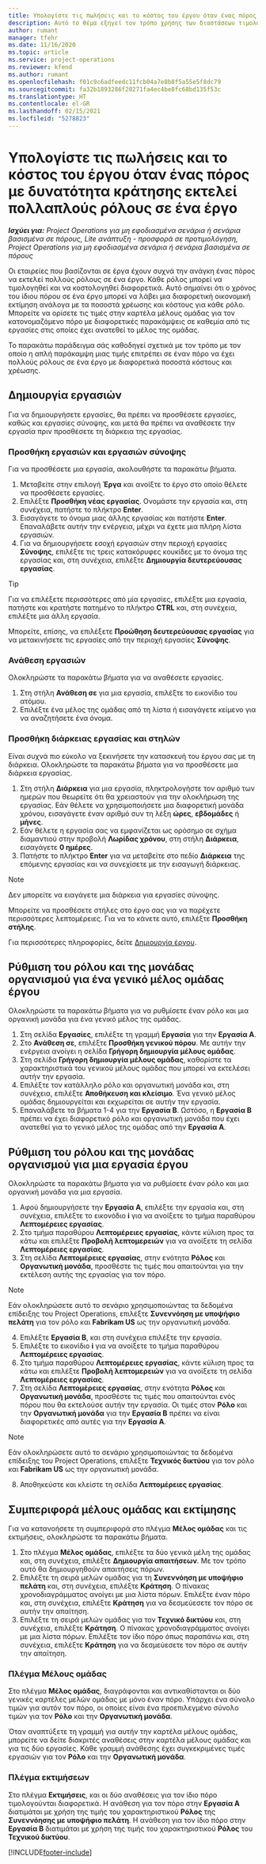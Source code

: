 ```yaml
---
title: Υπολογίστε τις πωλήσεις και το κόστος του έργου όταν ένας πόρος με δυνατότητα κράτησης εκτελεί πολλαπλούς ρόλους σε ένα έργο
description: Αυτό το θέμα εξηγεί τον τρόπο χρήσης των διαστάσεων τιμολόγησης για την υποστήριξη των εκτιμήσεων τιμολόγησης και κοστολόγησης για έναν πόρο που εκτελεί πολλαπλούς ρόλους σε ένα έργο.
author: rumant
manager: tfehr
ms.date: 11/16/2020
ms.topic: article
ms.service: project-operations
ms.reviewer: kfend
ms.author: rumant
ms.openlocfilehash: f01c9c6adfeedc11fcb04a7e8b8f5a55e5f8dc79
ms.sourcegitcommit: fa32b1893286f20271fa4ec4be8fc68bd135f53c
ms.translationtype: HT
ms.contentlocale: el-GR
ms.lasthandoff: 02/15/2021
ms.locfileid: "5278823"
---
```

# <a name="estimate-project-sales-and-costs-when-a-bookable-resource-fills-multiple-roles-on-a-project"></a>Υπολογίστε τις πωλήσεις και το κόστος του έργου όταν ένας πόρος με δυνατότητα κράτησης εκτελεί πολλαπλούς ρόλους σε ένα έργο 

_**Ισχύει για:** Project Operations για μη εφοδιασμένα σενάρια ή σενάρια βασισμένα σε πόρους, Lite ανάπτυξη - προσφορά σε προτιμολόγηση, Project Operations για μη εφοδιασμένα σενάρια ή σενάρια βασισμένα σε πόρους_ 

Οι εταιρείες που βασίζονται σε έργα έχουν συχνά την ανάγκη ένας πόρος να εκτελεί πολλούς ρόλους σε ένα έργο. Κάθε ρόλος μπορεί να τιμολογηθεί και να κοστολογηθεί διαφορετικά. Αυτό σημαίνει ότι ο χρόνος του ίδιου πόρου σε ένα έργο μπορεί να λάβει μια διαφορετική οικονομική εκτίμηση ανάλογα με τα ποσοστά χρέωσης και κόστους για κάθε ρόλο. Μπορείτε να ορίσετε τις τιμές στην καρτέλα μέλους ομάδας για τον κατονομαζόμενο πόρο με διαφορετικές παρακάμψεις σε καθεμία από τις εργασίες στις οποίες έχει ανατεθεί το μέλος της ομάδας.

Το παρακάτω παράδειγμα σάς καθοδηγεί σχετικά με τον τρόπο με τον οποίο η απλή παράκαμψη μιας τιμής επιτρέπει σε έναν πόρο να έχει πολλούς ρόλους σε ένα έργο με διαφορετικά ποσοστά κόστους και χρέωσης.

## <a name="create-tasks"></a>Δημιουργία εργασιών
Για να δημιουργήσετε εργασίες, θα πρέπει να προσθέσετε εργασίες, καθώς και εργασίες σύνοψης, και μετά θα πρέπει να αναθέσετε την εργασία πριν προσθέσετε τη διάρκεια της εργασίας. 

### <a name="add-tasks-and-summary-tasks"></a>Προσθήκη εργασιών και εργασιών σύνοψης
Για να προσθέσετε μια εργασία, ακολουθήστε τα παρακάτω βήματα.

1. Μεταβείτε στην επιλογή **Έργα** και ανοίξτε το έργο στο οποίο θέλετε να προσθέσετε εργασίες.
2. Επιλέξτε **Προσθήκη νέας εργασίας**. Ονομάστε την εργασία και, στη συνέχεια, πατήστε το πλήκτρο **Enter**.
3. Εισαγάγετε το όνομα μιας άλλης εργασίας και πατήστε **Enter**. Επαναλάβετε αυτήν την ενέργεια, μέχρι να έχετε μια πλήρη λίστα εργασιών.
3. Για να δημιουργήσετε εσοχή εργασιών στην περιοχή εργασίες **Σύνοψης**, επιλέξτε τις τρεις κατακόρυφες κουκίδες με το όνομα της εργασίας και, στη συνέχεια, επιλέξτε **Δημιουργία δευτερεύουσας εργασίας**. 

  > [!TIP]
  > Για να επιλέξετε περισσότερες από μία εργασίες, επιλέξτε μια εργασία, πατήστε και κρατήστε πατημένο το πλήκτρο **CTRL** και, στη συνέχεια, επιλέξτε μια άλλη εργασία.
  >
  > Μπορείτε, επίσης, να επιλέξετε **Προώθηση δευτερεύουσας εργασίας** για να μετακινήσετε τις εργασίες από την περιοχή εργασίες **Σύνοψης**.

### <a name="assign-tasks"></a>Ανάθεση εργασιών

Ολοκληρώστε τα παρακάτω βήματα για να αναθέσετε εργασίες.

1. Στη στήλη **Ανάθεση σε** για μια εργασία, επιλέξτε το εικονίδιο του ατόμου.
2. Επιλέξτε ένα μέλος της ομάδας από τη λίστα ή εισαγάγετε κείμενο για να αναζητήσετε ένα όνομα.

### <a name="add-task-duration-and-columns"></a>Προσθήκη διάρκειας εργασίας και στηλών

Είναι συχνά πιο εύκολο να ξεκινήσετε την κατασκευή του έργου σας με τη διάρκεια. Ολοκληρώστε τα παρακάτω βήματα για να προσθέσετε μια διάρκεια εργασίας.

1. Στη στήλη **Διάρκεια** για μια εργασία, πληκτρολογήστε τον αριθμό των ημερών που θεωρείτε ότι θα χρειαστούν για την ολοκλήρωση της εργασίας. Εάν θέλετε να χρησιμοποιήσετε μια διαφορετική μονάδα χρόνου, εισαγάγετε έναν αριθμό συν τη λέξη **ώρες**, **εβδομάδες** ή **μήνες**.
2. Εάν θέλετε η εργασία σας να εμφανίζεται ως ορόσημο σε σχήμα διαμαντιού στην προβολή **Λωρίδας χρόνου**, στη στήλη **Διάρκεια**, εισαγάγετε **0 ημέρες**.
3. Πατήστε το πλήκτρο **Enter** για να μεταβείτε στο πεδίο **Διάρκεια** της επόμενης εργασίας και να συνεχίσετε με την εισαγωγή διάρκειας.

  > [!NOTE]
  > Δεν μπορείτε να ειαγάγετε μια διάρκεια για εργασίες σύνοψης.

Μπορείτε να προσθέσετε στήλες στο έργο σας για να παρέχετε περισσότερες λεπτομέρειες. Για να το κάνετε αυτό, επιλέξτε **Προσθήκη στήλης**. 

Για περισσότερες πληροφορίες, δείτε [Δημιουργία έργου](https://support.microsoft.com/en-us/office/create-a-project-a5b5e823-fb2e-45fd-be00-7d84422d9749).

## <a name="set-up-the-role-and-organization-unit-for-a-generic-project-team-member"></a>Ρύθμιση του ρόλου και της μονάδας οργανισμού για ένα γενικό μέλος ομάδας έργου
Ολοκληρώστε τα παρακάτω βήματα για να ρυθμίσετε έναν ρόλο και μια οργανική μονάδα για ένα γενικό μέλος της ομάδας.

1. Στη σελίδα **Εργασίες**, επιλέξτε τη γραμμή **Εργασία** για την **Εργασία Α**. 
2. Στο **Ανάθεση σε**, επιλέξτε **Προσθήκη γενικού πόρου**. Με αυτήν την ενέργεια ανοίγει η σελίδα **Γρήγορη δημιουργία μέλους ομάδας**.
3. Στη σελίδα **Γρήγορη δημιουργία μέλους ομάδας**, καθορίστε τα χαρακτηριστικά του γενικού μέλους ομάδας που μπορεί να εκτελέσει αυτήν την εργασία.
4. Επιλέξτε τον κατάλληλο ρόλο και οργανωτική μονάδα και, στη συνέχεια, επιλέξτε **Αποθήκευση και κλείσιμο**. Ένα γενικό μέλος ομάδας δημιουργείται και εκχωρείται σε αυτήν την εργασία. 
5. Επαναλάβετε τα βήματα 1-4 για την **Εργασία Β**. Ωστόσο, η **Εργασία Β** πρέπει να έχει διαφορετικό ρόλο και οργανωτική μονάδα που έχει ανατεθεί για το γενικό μέλος της ομάδας από την **Εργασία Α**. 

## <a name="set-up-the-role-and-organization-unit-for-a-project-task"></a>Ρύθμιση του ρόλου και της μονάδας οργανισμού για μια εργασία έργου
Ολοκληρώστε τα παρακάτω βήματα για να ρυθμίσετε έναν ρόλο και μια οργανική μονάδα για μια εργασία.

1. Αφού δημιουργήσετε την **Εργασία Α**, επιλέξτε την εργασία και, στη συνέχεια, επιλέξτε το εικονόδιο **i** για να ανοίξετε το τμήμα παραθύρου **Λεπτομέρειες εργασίας**. 
2. Στο τμήμα παραθύρου **Λεπτομέρειες εργασίας**, κάντε κύλιση προς τα κάτω και επιλέξτε **Προβολή λεπτομερειών** για να ανοίξετε τη σελίδα **Λεπτομέρειες εργασίας**.
3. Στη σελίδα **Λεπτομέρειες εργασίας**, στην ενότητα **Ρόλος** και **Οργανωτική μονάδα**, προσθέστε τις τιμές που απαιτούνται για την εκτέλεση αυτής της εργασίας για τον πόρο. 

  > [!NOTE]
  > Εάν ολοκληρώσετε αυτό το σενάριο χρησιμοποιώντας τα δεδομένα επίδειξης του Project Operations, επιλέξτε **Συνεννόηση με υποψήφιο πελάτη** για τον ρόλο και **Fabrikam US** ως την οργανωτική μονάδα.

4. Επιλέξτε **Εργασία Β**, και στη συνέχεια επιλέξτε την εργασία.
5. Επιλέξτε το εικονίδιο **i** για να ανοίξετε το τμήμα παραθύρου **Λεπτομέρειες εργασίας**. 
6. Στο τμήμα παραθύρου **Λεπτομέρειες εργασίας**, κάντε κύλιση προς τα κάτω και επιλέξτε **Προβολή λεπτομερειών** για να ανοίξετε τη σελίδα **Λεπτομέρειες εργασίας**.
7. Στη σελίδα **Λεπτομέρειες εργασίας**, στην ενότητα **Ρόλος** και **Οργανωτική μονάδα**, προσθέστε τις τιμές που απαιτούνται ενός πόρου που θα εκτελούσε αυτήν την εργασία. Οι τιμές στον **Ρόλο** και την **Οργανωτική μονάδα** για την **Εργασία Β** πρέπει να είναι διαφορετικές από αυτές για την **Εργασία Α**. 

  > [!NOTE]
  > Εάν ολοκληρώσετε αυτό το σενάριο χρησιμοποιώντας τα δεδομένα επίδειξης του Project Operations, επιλέξτε **Τεχνικός δικτύου** για τον ρόλο και **Fabrikam US** ως την οργανωτική μονάδα.

8. Αποθηκεύστε και κλείστε τη σελίδα **Λεπτομέρειες εργασίας**. 

## <a name="team-member-and-estimates-behavior"></a>Συμπεριφορά μέλους ομάδας και εκτίμησης 
Για να κατανοήσετε τη συμπεριφορά στο πλέγμα **Μέλος ομάδας** και τις εκτιμήσεις, ολοκληρώστε τα παρακάτω βήματα.

1. Στο πλέγμα **Μέλος ομάδας**, επιλέξτε τα δύο γενικά μέλη της ομάδας και, στη συνέχεια, επιλέξτε **Δημιουργία απαιτήσεων**. Με τον τρόπο αυτό θα δημιουργηθούν απαιτήσεις πόρων. 
2. Επιλέξτε τη σειρά μελών ομάδας για τη **Συνεννόηση με υποψήφιο πελάτη** και, στη συνέχεια, επιλέξτε **Κράτηση**. Ο πίνακας χρονοδιαγράμματος ανοίγει με μια λίστα πόρων. Επιλέξτε έναν πόρο και, στη συνέχεια, επιλέξτε **Κράτηση** για να δεσμεύεσετε τον πόρο σε αυτήν την απαίτηση.
3. Επιλέξτε τη σειρά μελών ομάδας για τον **Τεχνικό δικτύου** και, στη συνέχεια, επιλέξτε **Κράτηση**. Ο πίνακας χρονοδιαγράμματος ανοίγει με μια λίστα πόρων. Επιλέξτε τον ίδιο πόρο όπως παραπάνω και, στη συνέχεια, επιλέξτε **Κράτηση** για να δεσμεύεσετε τον πόρο σε αυτήν την απαίτηση.

### <a name="team-member-grid"></a>Πλέγμα Μέλους ομάδας 

Στο πλέγμα **Μέλος ομάδας**, διαγράφονται και αντικαθίστανται οι δύο γενικές καρτέλες μελών ομάδας με μόνο έναν πόρο. Υπάρχει ένα σύνολο τιμών για αυτόν τον πόρο, οι οποίες είναι ένα προεπιλεγμένο σύνολο τιμών για τον **Ρόλο** και την **Οργανωτική μονάδα**.

Όταν αναπτύξετε τη γραμμή για αυτήν την καρτέλα μέλους ομάδας, μπορείτε να δείτε διακριτές αναθέσεις στην καρτέλα μέλους ομάδας και για τις δύο εργασίες. Κάθε γραμμή ανάθεσης έχει συγκεκριμένες τιμές εργασιών για τον **Ρόλο** και την **Οργανωτική μονάδα**. 

### <a name="estimates-grid"></a>Πλέγμα εκτιμήσεων 

Στο πλέγμα **Εκτιμήσεις**, και οι δύο αναθέσεις για τον ίδιο πόρο τιμολογούνται διαφορετικά. Η ανάθεση για τον πόρο στην **Εργασία Α** διατιμάται με χρήση της τιμής του χαρακτηριστικού **Ρόλος** της **Συνεννόησης με υποψήφιο πελάτη**. Η ανάθεση για τον ίδιο πόρο στην **Εργασία Β** διατιμάται με χρήση της τιμής του χαρακτηριστικού **Ρόλος** του **Τεχνικού δικτύου**.


[!INCLUDE[footer-include](../includes/footer-banner.md)]